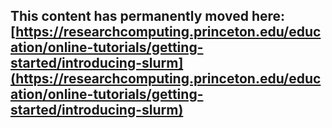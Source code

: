 ## This content has permanently moved here: [https://researchcomputing.princeton.edu/education/online-tutorials/getting-started/introducing-slurm](https://researchcomputing.princeton.edu/education/online-tutorials/getting-started/introducing-slurm)
